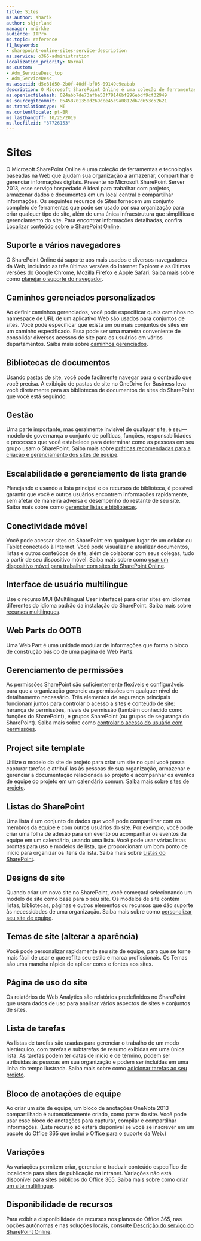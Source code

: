 ```yaml
---
title: Sites
ms.author: sharik
author: skjerland
manager: mnirkhe
audience: ITPro
ms.topic: reference
f1_keywords:
- sharepoint-online-sites-service-description
ms.service: o365-administration
localization_priority: Normal
ms.custom:
- Adm_ServiceDesc_top
- Adm_ServiceDesc
ms.assetid: d5e81d50-2b0f-40df-bf05-09149c9eabab
description: O Microsoft SharePoint Online é uma coleção de ferramentas e tecnologias baseadas na Web que ajudam sua organização a armazenar, compartilhar e gerenciar informações digitais. Criado com base no Microsoft SharePoint Server 2013, este serviço hospedado é ideal para trabalhar em projetos, armazenar dados e documentos em um local central e compartilhar informações com outras pessoas.
ms.openlocfilehash: 024abb7de73afba50f79146bf296ebdf9cf32949
ms.sourcegitcommit: 05458701350d269dce45c9a0812d67d653c52621
ms.translationtype: MT
ms.contentlocale: pt-BR
ms.lasthandoff: 10/25/2019
ms.locfileid: "37726153"
---
```

# <a name="sites"></a>Sites

O Microsoft SharePoint Online é uma coleção de ferramentas e tecnologias baseadas na Web que ajudam sua organização a armazenar, compartilhar e gerenciar informações digitais. Presente no Microsoft SharePoint Server 2013, esse serviço hospedado é ideal para trabalhar com projetos, armazenar dados e documentos em um local central e compartilhar informações. Os seguintes recursos de Sites fornecem um conjunto completo de ferramentas que pode ser usado por sua organização para criar qualquer tipo de site, além de uma única infraestrutura que simplifica o gerenciamento do site. Para encontrar informações detalhadas, confira [Localizar conteúdo sobre o SharePoint Online](https://support.office.com/Article/Find-content-about-SharePoint-Online-0ff4f5c6-b8b3-4d6a-be9a-99e6dcb9a3b7).
  
## <a name="cross-browser-support"></a>Suporte a vários navegadores

O SharePoint Online dá suporte aos mais usados e diversos navegadores da Web, incluindo as três últimas versões do Internet Explorer e as últimas versões do Google Chrome, Mozilla Firefox e Apple Safari. Saiba mais sobre como [planejar o suporte do navegador](https://go.microsoft.com/fwlink/?LinkId=271048).
  
## <a name="custom-managed-paths"></a>Caminhos gerenciados personalizados

Ao definir caminhos gerenciados, você pode especificar quais caminhos no namespace de URL de um aplicativo Web são usados para conjuntos de sites. Você pode especificar que exista um ou mais conjuntos de sites em um caminho especificado. Essa pode ser uma maneira conveniente de consolidar diversos acessos de site para os usuários em vários departamentos. Saiba mais sobre [caminhos gerenciados](https://go.microsoft.com/fwlink/?LinkId=271049).
  
## <a name="document-libraries"></a>Bibliotecas de documentos

Usando pastas de site, você pode facilmente navegar para o conteúdo que você precisa. A exibição de pastas de site no OneDrive for Business leva você diretamente para as bibliotecas de documentos de sites do SharePoint que você está seguindo. 
  
## <a name="governance"></a>Gestão

Uma parte importante, mas geralmente invisível de qualquer site, é seu&mdash;modelo de governança o conjunto de políticas, funções, responsabilidades e processos que você estabelece para determinar como as pessoas em seu grupo usam o SharePoint. Saiba mais sobre [práticas recomendadas para a criação e gerenciamento dos sites de equipe](https://go.microsoft.com/fwlink/?LinkId=271050).
  
## <a name="large-list-scalability-and-management"></a>Escalabilidade e gerenciamento de lista grande

Planejando e usando a lista principal e os recursos de biblioteca, é possível garantir que você e outros usuários encontrem informações rapidamente, sem afetar de maneira adversa o desempenho do restante de seu site. Saiba mais sobre como [gerenciar listas e bibliotecas](https://go.microsoft.com/fwlink/?LinkId=271051).
  
## <a name="mobile-connectivity"></a>Conectividade móvel

Você pode acessar sites do SharePoint em qualquer lugar de um celular ou Tablet conectado à Internet. Você pode visualizar e atualizar documentos, listas e outros conteúdos de site, além de colaborar com seus colegas, tudo a partir de seu dispositivo móvel. Saiba mais sobre como [usar um dispositivo móvel para trabalhar com sites do SharePoint Online](https://go.microsoft.com/fwlink/?LinkId=271052).
  
## <a name="multilingual-user-interface"></a>Interface de usuário multilíngue

Use o recurso MUI (Multilingual User interface) para criar sites em idiomas diferentes do idioma padrão da instalação do SharePoint. Saiba mais sobre [recursos multilíngues](https://go.microsoft.com/fwlink/?LinkId=271053).
  
## <a name="ootb-web-parts"></a>Web Parts do OOTB

Uma Web Part é uma unidade modular de informações que forma o bloco de construção básico de uma página de Web Parts.
  
## <a name="permissions-management"></a>Gerenciamento de permissões

As permissões SharePoint são suficientemente flexíveis e configuráveis para que a organização gerencie as permissões em qualquer nível de detalhamento necessário. Três elementos de segurança principais funcionam juntos para controlar o acesso a sites e conteúdo de site: herança de permissões, níveis de permissão (também conhecido como funções do SharePoint), e grupos SharePoint (ou grupos de segurança do SharePoint). Saiba mais sobre como [controlar o acesso do usuário com permissões](https://go.microsoft.com/fwlink/?LinkId=271054).
  
## <a name="project-site-template"></a>Project site template

Utilize o modelo do site de projeto para criar um site no qual você possa capturar tarefas e atribuí-las às pessoas de sua organização, armazenar e gerenciar a documentação relacionada ao projeto e acompanhar os eventos de equipe do projeto em um calendário comum. Saiba mais sobre [sites de projeto](https://go.microsoft.com/fwlink/?LinkId=271228).
  
## <a name="sharepoint-lists"></a>Listas do SharePoint

Uma lista é um conjunto de dados que você pode compartilhar com os membros da equipe e com outros usuários do site. Por exemplo, você pode criar uma folha de adesão para um evento ou acompanhar os eventos da equipe em um calendário, usando uma lista. Você pode usar várias listas prontas para uso e modelos de lista, que proporcionam um bom ponto de início para organizar os itens da lista. Saiba mais sobre [Listas do SharePoint](https://go.microsoft.com/fwlink/?LinkId=271056).
  
## <a name="site-designs"></a>Designs de site

Quando criar um novo site no SharePoint, você começará selecionando um modelo de site como base para o seu site. Os modelos de site contêm listas, bibliotecas, páginas e outros elementos ou recursos que dão suporte às necessidades de uma organização. Saiba mais sobre como [personalizar seu site de equipe](https://go.microsoft.com/fwlink/?LinkId=271058).
  
## <a name="site-themes-change-the-look"></a>Temas de site (alterar a aparência)

Você pode personalizar rapidamente seu site de equipe, para que se torne mais fácil de usar e que reflita seu estilo e marca profissionais. Os Temas são uma maneira rápida de aplicar cores e fontes aos sites.
  
## <a name="site-usage-page"></a>Página de uso do site

Os relatórios do Web Analytics são relatórios predefinidos no SharePoint que usam dados de uso para analisar vários aspectos de sites e conjuntos de sites. 
  
## <a name="task-list"></a>Lista de tarefas

As listas de tarefas são usadas para gerenciar o trabalho de um modo hierárquico, com tarefas e subtarefas de resumo exibidas em uma única lista. As tarefas podem ter datas de início e de término, podem ser atribuídas às pessoas em sua organização e podem ser incluídas em uma linha do tempo ilustrada. Saiba mais sobre como [adicionar tarefas ao seu projeto](https://go.microsoft.com/fwlink/?LinkId=271230).
  
## <a name="team-notebook"></a>Bloco de anotações de equipe

Ao criar um site de equipe, um bloco de anotações OneNote 2013 compartilhado é automaticamente criado, como parte do site. Você pode usar esse bloco de anotações para capturar, compilar e compartilhar informações. (Este recurso só estará disponível se você se inscrever em um pacote do Office 365 que inclui o Office para o suporte da Web.)
  
## <a name="variations"></a>Variações

As variações permitem criar, gerenciar e traduzir conteúdo específico de localidade para sites de publicação na intranet. Variações não está disponível para sites públicos do Office 365. Saiba mais sobre como [criar um site multilíngue](https://go.microsoft.com/fwlink/?LinkId=272921).
  
## <a name="feature-availability"></a>Disponibilidade de recursos

Para exibir a disponibilidade de recursos nos planos do Office 365, nas opções autônomas e nas soluções locais, consulte [Descrição do serviço do SharePoint Online](sharepoint-online-service-description.md).
  

